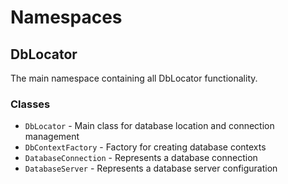 # Namespaces

## DbLocator

The main namespace containing all DbLocator functionality.

### Classes

- `DbLocator` - Main class for database location and connection management
- `DbContextFactory` - Factory for creating database contexts
- `DatabaseConnection` - Represents a database connection
- `DatabaseServer` - Represents a database server configuration 